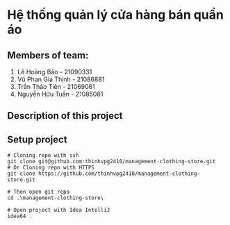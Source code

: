 ﻿# Hệ thống quản lý cửa hàng bán quần áo

## Members of team:
1. Lê Hoàng Bảo - 21090331
2. Vũ Phan Gia Thịnh - 21086881
3. Trần Thảo Tiên - 21069061
4. Nguyễn Hữu Tuấn - 21085081

## Description of this project

## Setup project

```console
# Cloning repo with ssh
git clone git@github.com:thinhvpg2410/management-clothing-store.git
# Or Cloning repo with HTTPS
git clone https://github.com/thinhvpg2410/management-clothing-store.git

# Then open git repo
cd .\management-clothing-store\

# Open project with Idea IntelliJ 
idea64 .
```

